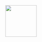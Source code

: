 <div id="header" align="center">
  <img src="[https://media.giphy.com/media/M9gbBd9nbDrOTu1Mqx/giphy.gif](https://media.giphy.com/media/jdPMeyv9rn0hZHh8n9/giphy.gif?cid=ecf05e478uzbj34k3ndscde3vaj9t68ub8geod6fqgl8is90&ep=v1_gifs_related&rid=giphy.gif&ct=s)" width="100"/>
</div>

<!--
**cthadeufaria/cthadeufaria** is a ✨ _special_ ✨ repository because its `README.md` (this file) appears on your GitHub profile.

Here are some ideas to get you started:

- 🔭 I’m currently working on ...
- 🌱 I’m currently learning ...
- 👯 I’m looking to collaborate on ...
- 🤔 I’m looking for help with ...
- 💬 Ask me about ...
- 📫 How to reach me: ...
- 😄 Pronouns: ...
- ⚡ Fun fact: ...
-->
